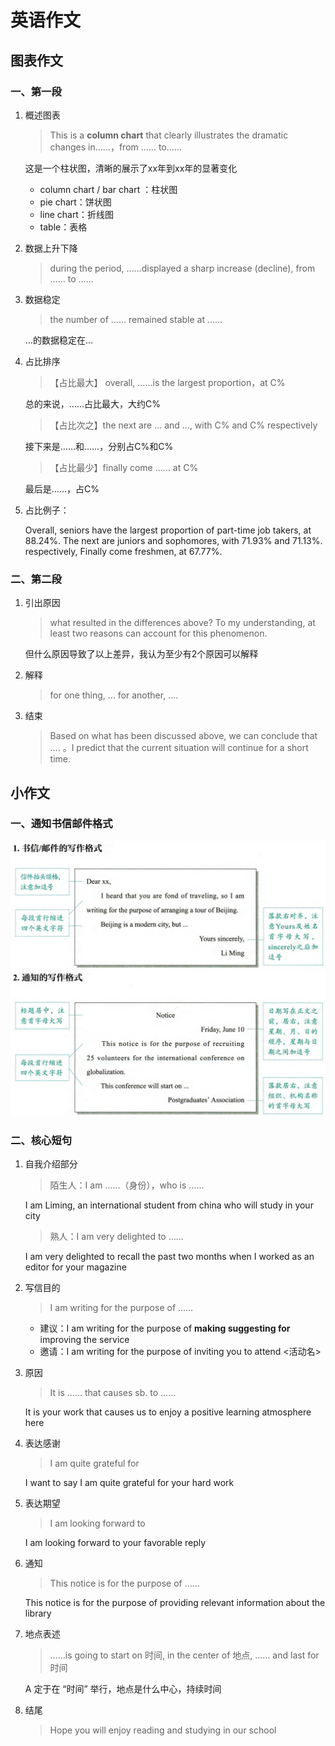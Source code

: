 # 英语作文

## 图表作文

### 一、第一段

1. 概述图表

   > This is a **column chart** that clearly illustrates the dramatic changes in……，from …… to……

   这是一个柱状图，清晰的展示了xx年到xx年的显著变化

   - column chart / bar chart ：柱状图
   - pie chart：饼状图
   - line chart：折线图
   - table：表格

2. 数据上升下降

   > during the period, ……displayed a sharp increase (decline), from …… to ……

3. 数据稳定

   > the number of …… remained stable at ……

   ...的数据稳定在...

4. 占比排序

   > 【占比最大】 overall, ……is the largest proportion，at C%

   总的来说，……占比最大，大约C%

   > 【占比次之】the next are ... and ..., with C% and C% respectively

   接下来是……和……，分别占C%和C%

   > 【占比最少】finally come …… at C%

   最后是……，占C%

5. 占比例子：

   Overall, seniors have the largest proportion of part-time job takers, at 88.24%. The next are juniors and sophomores, with 71.93% and 71.13%. respectively, Finally come freshmen, at 67.77%.

### 二、第二段

1. 引出原因

   > what resulted in the differences above? To my understanding, at least two reasons can account for this phenomenon.

   但什么原因导致了以上差异，我认为至少有2个原因可以解释

2. 解释

   > for one thing, ... for another, ....

3. 结束

   > Based on what has been discussed above, we can conclude that .... 。I predict that the current situation will continue for a short time.

## 小作文

### 一、通知书信邮件格式

<img src="assets/%E8%8B%B1%E8%AF%AD%E4%BD%9C%E6%96%87/144150.png" style="zoom:60%;" /> <img src="assets/%E8%8B%B1%E8%AF%AD%E4%BD%9C%E6%96%87/144219.png" style="zoom:60%;" />

### 二、核心短句

1. 自我介绍部分

   > 陌生人：I am ……（身份），who is ……

   I am Liming, an international student from china who will study in your city

   > 熟人：I am very delighted to ……

   I am very delighted to recall the past two months when I worked as an editor for your magazine

2. 写信目的

    > I am writing for the purpose of ……

    - 建议：I am writing for the purpose of **making suggesting for** improving the service 
    - 邀请：I am writing for the purpose of inviting you to attend <活动名>

3. 原因

    > It is …… that causes sb. to ……

    It is your work that causes us to enjoy a positive  learning atmosphere here

4. 表达感谢

    > I am quite grateful for 

    I want to say I am quite grateful for your hard work

5. 表达期望

    > I am looking forward to

    I am looking forward to your favorable reply

6. 通知

    > This notice is for the purpose of ……

    This notice is for the purpose of providing relevant information about the library

7. 地点表述

    > ……is going to start on 时间, in the center of 地点, …… and last for 时间

    A 定于在 “时间” 举行，地点是什么中心，持续时间

8. 结尾

    > Hope you will enjoy reading and studying in our school
